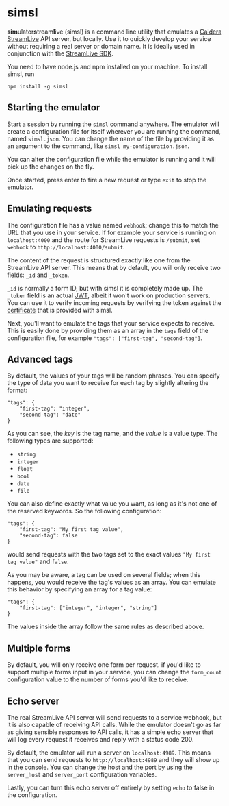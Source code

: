 # simsl

**sim**ulator**s**tream**l**ive (simsl) is a command line utility that emulates a [Caldera StreamLive]() API server, but locally. Use it to quickly develop your service without requiring a real server or domain name. It is ideally used in conjunction with the [StreamLive SDK](https://github.com/CalderaGraphics/streamlive-sdk-js).

You need to have node.js and npm installed on your machine. To install simsl, run

```
npm install -g simsl
```

## Starting the emulator

Start a session by running the `simsl` command anywhere. The emulator will create a configuration file for itself wherever you are running the command, named `simsl.json`. You can change the name of the file by providing it as an argument to the command, like `simsl my-configuration.json`.

You can alter the configuration file while the emulator is running and it will pick up the changes on the fly.

Once started, press enter to fire a new request or type `exit` to stop the emulator.

## Emulating requests

The configuration file has a value named `webhook`; change this to match the URL that you use in your service. If for example your service is running on `localhost:4000` and the route for StreamLive requests is `/submit`, set `webhook` to `http://localhost:4000/submit`.

The content of the request is structured exactly like one from the StreamLive API server. This means that by default, you will only receive two fields: `_id` and `_token`.

`_id` is normally a form ID, but with simsl it is completely made up. The `_token` field is an actual [JWT](https://jwt.io/), albeit it won't work on production servers. You can use it to verify incoming requests by verifying the token against the [certificate](https://github.com/CalderaGraphics/simsl/blob/master/simsl.crt) that is provided with simsl.

Next, you'll want to emulate the tags that your service expects to receive. This is easily done by providing them as an array in the `tags` field of the configuration file, for example `"tags": ["first-tag", "second-tag"]`.

## Advanced tags

By default, the values of your tags will be random phrases. You can specify the type of data you want to receive for each tag by slightly altering the format:

```
"tags": {
	"first-tag": "integer",
	"second-tag": "date"
}
```

As you can see, the *key* is the tag name, and the *value* is a value type. The following types are supported:

- `string`
- `integer`
- `float`
- `bool`
- `date`
- `file`

You can also define exactly what value you want, as long as it's not one of the reserved keywords. So the following configuration:

```
"tags": {
	"first-tag": "My first tag value",
	"second-tag": false
}
```

would send requests with the two tags set to the exact values `"My first tag value"` and `false`.

As you may be aware, a tag can be used on several fields; when this happens, you would receive the tag's values as an array. You can emulate this behavior by specifying an array for a tag value:

```
"tags": {
	"first-tag": ["integer", "integer", "string"]
}
```

The values inside the array follow the same rules as described above.

## Multiple forms

By default, you will only receive one form per request. if you'd like to support multiple forms input in your service, you can change the `form_count` configuration value to the number of forms you'd like to receive.

## Echo server

The real StreamLive API server will send requests to a service webhook, but it is also capable of receiving API calls. 
While the emulator doesn't go as far as giving sensible responses to API calls, it has a simple echo server that will log every request it receives and reply with a status code 200.

By default, the emulator will run a server on `localhost:4989`. This means that you can send requests to `http://localhost:4989` and they will show up in the console. You can change the host and the port by using the `server_host` and `server_port` configuration variables.

Lastly, you can turn this echo server off entirely by setting `echo` to false in the configuration.